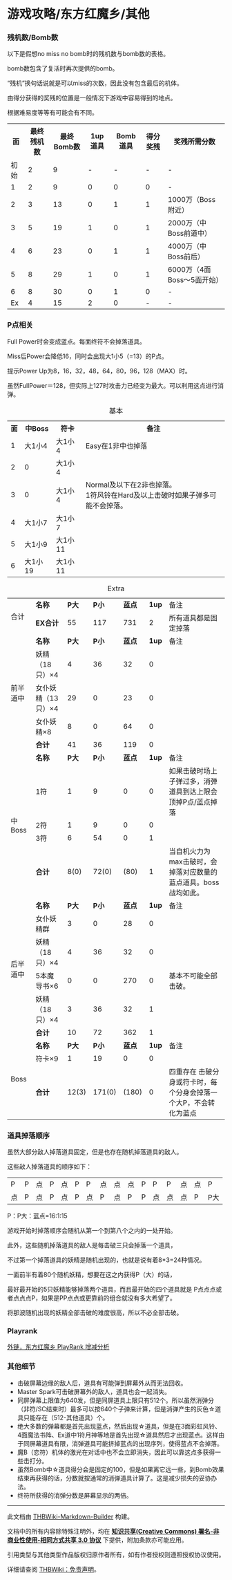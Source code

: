 # 游戏攻略/东方红魔乡/其他

<!-- source html: G:\repos\THBWiki-Markdown-Builder\THBWikiMarkdown\Temp\main\b\bf\ns0%3A%E6%B8%B8%E6%88%8F%E6%94%BB%E7%95%A5%2F%E4%B8%9C%E6%96%B9%E7%BA%A2%E9%AD%94%E4%B9%A1%2F%E5%85%B6%E4%BB%96.html -->



### 残机数/Bomb数

  
以下是假想no miss no bomb时的残机数与bomb数的表格。  

bomb数包含了复活时再次提供的bomb。  

“残机”换句话说就是可以miss的次数，因此没有包含最后的机体。  

由得分获得的奖残的位置是一般情况下游戏中容易得到的地点。  

根据难易度等等有可能会有不同。
  



<table>

<tbody><tr>
<th>面</th>
<th>最终残机数</th>
<th>最终Bomb数</th>
<th>1up道具</th>
<th>Bomb道具</th>
<th>得分奖残</th>
<th>奖残所需分数
</th></tr>
<tr>
<td>初始</td>
<td>2</td>
<td>9</td>
<td>-</td>
<td>-</td>
<td>-</td>
<td>-
</td></tr>
<tr>
<td>1</td>
<td>2</td>
<td>9</td>
<td>0</td>
<td>0</td>
<td>0</td>
<td>-
</td></tr>
<tr>
<td>2</td>
<td>3</td>
<td>13</td>
<td>0</td>
<td>1</td>
<td>1</td>
<td>1000万（Boss附近）
</td></tr>
<tr>
<td>3</td>
<td>5</td>
<td>19</td>
<td>1</td>
<td>0</td>
<td>1</td>
<td>2000万（中Boss前道中）
</td></tr>
<tr>
<td>4</td>
<td>6</td>
<td>23</td>
<td>0</td>
<td>1</td>
<td>1</td>
<td>4000万（中Boss前后）
</td></tr>
<tr>
<td>5</td>
<td>8</td>
<td>29</td>
<td>1</td>
<td>0</td>
<td>1</td>
<td>6000万（4面Boss～5面开始）
</td></tr>
<tr>
<td>6</td>
<td>8</td>
<td>30</td>
<td>0</td>
<td>1</td>
<td>0</td>
<td>-
</td></tr>
<tr>
<td>Ex</td>
<td>4</td>
<td>15</td>
<td>2</td>
<td>0</td>
<td>-</td>
<td>-
</td></tr></tbody></table>


### P点相关

  
Full Power时会变成蓝点。每面终符不会掉落道具。  

Miss后Power会降低16，同时会出现大1小5（=13）的P点。  

提示Power Up为8，16，32，48，64，80，96，128（MAX）时。  

虽然FullPower＝128，但实际上127时攻击力已经变为最大。可以利用这点进行消弹。
  



<table>
<caption>基本
</caption>
<tbody><tr>
<th>面</th>
<th>中Boss</th>
<th>符卡</th>
<th>备注
</th></tr>
<tr>
<td>1</td>
<td>大1小4</td>
<td>大1小4</td>
<td>Easy在1非中也掉落
</td></tr>
<tr>
<td>2</td>
<td>0</td>
<td>大1小4</td>
<td>
</td></tr>
<tr>
<td>3</td>
<td>0</td>
<td>大1小4</td>
<td>Normal及以下在2非也掉落。<br>1符风铃在Hard及以上击破时如果子弹多可能不会掉落。
</td></tr>
<tr>
<td>4</td>
<td>大1小7</td>
<td>大1小7</td>
<td>
</td></tr>
<tr>
<td>5</td>
<td>大1小9</td>
<td>大1小11</td>
<td>
</td></tr>
<tr>
<td>6</td>
<td>大1小19</td>
<td>大1小11</td>
<td>
</td></tr></tbody></table>



<table>
<caption>Extra
</caption>
<tbody><tr>
<td rowspan="2">合计</td>
<td><b>名称</b></td>
<td><b>P大</b></td>
<td><b>P小</b></td>
<td><b>蓝点</b></td>
<td><b>1up</b></td>
<td>备注
</td></tr>
<tr>
<td><b>EX合计</b></td>
<td>55</td>
<td>117</td>
<td>731</td>
<td>2</td>
<td>所有道具都是固定掉落
</td></tr>
<tr>
<td rowspan="5">前半道中</td>
<td><b>名称</b></td>
<td><b>P大</b></td>
<td><b>P小</b></td>
<td><b>蓝点</b></td>
<td><b>1up</b></td>
<td>备注
</td></tr>
<tr>
<td>妖精（18只）×4</td>
<td>4</td>
<td>36</td>
<td>32</td>
<td>0</td>
<td>
</td></tr>
<tr>
<td>女仆妖精（13只）×4</td>
<td>29</td>
<td>0</td>
<td>23</td>
<td>0
</td></tr>
<tr>
<td>女仆妖精×8</td>
<td>8</td>
<td>0</td>
<td>64</td>
<td>0
</td></tr>
<tr>
<td><b>合计</b></td>
<td>41</td>
<td>36</td>
<td>119</td>
<td>0</td>
<td>
</td></tr>
<tr>
<td rowspan="5">中Boss</td>
<td><b>名称</b></td>
<td><b>P大</b></td>
<td><b>P小</b></td>
<td><b>蓝点</b></td>
<td><b>1up</b></td>
<td>备注
</td></tr>
<tr>
<td>1符</td>
<td>1</td>
<td>9</td>
<td>0</td>
<td>0</td>
<td>如果击破时场上子弹过多，消弹道具到达上限会顶掉P点/蓝点掉落
</td></tr>
<tr>
<td>2符</td>
<td>1</td>
<td>9</td>
<td>0</td>
<td>0</td>
<td>
</td></tr>
<tr>
<td>3符</td>
<td>6</td>
<td>54</td>
<td>0</td>
<td>1</td>
<td>
</td></tr>
<tr>
<td><b>合计</b></td>
<td>8(0)</td>
<td>72(0)</td>
<td>(80)</td>
<td>1</td>
<td>当自机火力为max击破时，会掉落对应数量的蓝点道具。boss战均如此。
</td></tr>
<tr>
<td rowspan="6">后半道中</td>
<td><b>名称</b></td>
<td><b>P大</b></td>
<td><b>P小</b></td>
<td><b>蓝点</b></td>
<td><b>1up</b></td>
<td>备注
</td></tr>
<tr>
<td>女仆妖精群</td>
<td>3</td>
<td>0</td>
<td>28</td>
<td>0
</td></tr>
<tr>
<td>妖精（18只）×4</td>
<td>4</td>
<td>36</td>
<td>32</td>
<td>0</td>
<td>
</td></tr>
<tr>
<td>5本魔导书×6</td>
<td>0</td>
<td>0</td>
<td>270</td>
<td>0</td>
<td>基本不可能全部击破。
</td></tr>
<tr>
<td>妖精（18只）×4</td>
<td>3</td>
<td>36</td>
<td>32</td>
<td>1</td>
<td>
</td></tr>
<tr>
<td><b>合计</b></td>
<td>10</td>
<td>72</td>
<td>362</td>
<td>1</td>
<td>
</td></tr>
<tr>
<td rowspan="3">Boss</td>
<td><b>名称</b></td>
<td><b>P大</b></td>
<td><b>P小</b></td>
<td><b>蓝点</b></td>
<td><b>1up</b></td>
<td>备注
</td></tr>
<tr>
<td>符卡×9</td>
<td>1</td>
<td>19</td>
<td>0</td>
<td>0</td>
<td>
</td></tr>
<tr>
<td><b>合计</b></td>
<td>12(3)</td>
<td>171(0)</td>
<td>(180)</td>
<td>0</td>
<td>四重存在 击破分身或符卡时，每个分身会掉落一个大P，不会转化为蓝点
</td></tr></tbody></table>


### 道具掉落顺序

  
虽然大部分敌人掉落道具固定，但是也存在随机掉落道具的敌人。  

这些敌人掉落道具的顺序如下：
  



<table>

<tbody><tr>
<td>P</td>
<td>P</td>
<td>点</td>
<td>P</td>
<td>点</td>
<td>P</td>
<td>P</td>
<td>点</td>
<td>点</td>
<td>点</td>
<td>P</td>
<td>P</td>
<td>P</td>
<td>点</td>
<td>点</td>
<td>P
</td></tr>
<tr>
<td>点</td>
<td>P</td>
<td>点</td>
<td>P</td>
<td>点</td>
<td>P</td>
<td>点</td>
<td>P</td>
<td>点</td>
<td>P</td>
<td>P</td>
<td>点</td>
<td>点</td>
<td>点</td>
<td>P</td>
<td>P大
</td></tr></tbody></table>



  
P：P大：蓝点=16:1:15  

游戏开始时掉落顺序会随机从第一个到第八个之内的一处开始。  

此外，这些随机掉落道具的敌人是每击破三只会掉落一个道具，  

不过第一个掉落道具的妖精是随机出现的，也就是说有着8*3=24种情况。  

一面前半有着80个随机妖精，想要在这之内获得P（大）的话，  

最好最开始的5只妖精能够掉落两个道具，而且最开始的四个道具就是 P点点点或者点点点P，如果是PP点点或更靠前的组合就没有多大希望了。  

将那波随机出现的妖精全部击破的难度很高，所以不必全部击破。
  


### Playrank
  
[外链，东方红魔乡 PlayRank 增减分析](http://bbs.doujinstg.net/read.php?tid=1805)
  

### 其他细节
- 击破屏幕边缘的敌人后，道具有可能弹到屏幕外从而无法回收。
- Master Spark可击破屏幕外的敌人，道具也会一起消失。
- 同屏弹幕上限值为640发，但是同屏道具上限只有512个。所以虽然消弹分（非符/SC结束时）最多可以按640个子弹来计算，但是消弹产生的灰色☆道具只能存在（512-其他道具）个。
- 绝大多数的弹幕都是首先出现蓝点，然后出现☆道具，但是在3面彩虹风铃、4面魔法书阵、Ex道中1符月神等地是首先出现☆道具然后才出现蓝点。这样由于同屏幕道具有限，消弹道具可能挤掉蓝点的出现序列，使得蓝点不会掉落。
- 魔B（恋符）机体的激光在对话中也不会立即消失，因此可以靠这点多获得一些击打分。
- 虽然Bomb中☆道具得分会是固定的100，但是如果离它远一些，到Bomb效果结束再获得的话，分数就按通常的消弹道具计算了。这是减少损失的妥协办法。
- 终符所获得的消弹分数是屏幕显示的两倍。





---

此文档由 [THBWiki-Markdown-Builder](https://github.com/Delsin-Yu/THBWiki-Markdown-Builder) 构建。

文档中的所有内容除特殊注明外，均在 [**知识共享(Creative Commons) 署名-非商业性使用-相同方式共享 3.0 协议**](https://creativecommons.org/licenses/by-sa/3.0/deed.zh-hans) 下提供，附加条款亦可能应用。

引用类型与其他类型作品版权归原作者所有，如有作者授权则遵照授权协议使用。

详细请查阅 [THBWiki：免责声明](https://thbwiki.cc/THBWiki:%E5%85%8D%E8%B4%A3%E5%A3%B0%E6%98%8E)。

